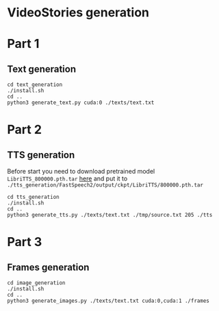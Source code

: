 # VideoStories generation

# Part 1

## Text generation
```
cd text_generation
./install.sh
cd ..
python3 generate_text.py cuda:0 ./texts/text.txt 
```

# Part 2

## TTS generation
Before start you need to download pretrained model `LibriTTS_800000.pth.tar`
 [here](https://drive.google.com/drive/folders/1DOhZGlTLMbbAAFZmZGDdc77kz1PloS7F)
and put it to `./tts_generation/FastSpeech2/output/ckpt/LibriTTS/800000.pth.tar`

```
cd tts_generation
./install.sh
cd ..
python3 generate_tts.py ./texts/text.txt ./tmp/source.txt 205 ./tts
```

# Part 3

## Frames generation
```
cd image_generation
./install.sh
cd ..
python3 generate_images.py ./texts/text.txt cuda:0,cuda:1 ./frames
```

